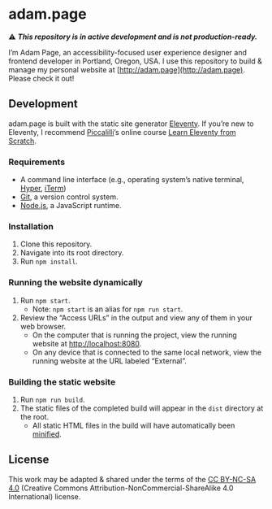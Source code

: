 # adam.page

⚠ _**This repository is in active development and is not production-ready.**_

I’m Adam Page, an accessibility-focused user experience designer and frontend
developer in Portland, Oregon, USA.  I use this repository to build & manage my
personal website at [http://adam.page](http://adam.page).  Please check it out!

## Development

adam.page is built with the static site generator
[Eleventy](https://www.11ty.dev/).  If you’re new to Eleventy, I recommend
[Piccalilli](https://piccalil.li/)’s online course [Learn Eleventy from
Scratch](https://piccalil.li/course/learn-eleventy-from-scratch/).

### Requirements

* A command line interface (e.g., operating system’s native terminal,
  [Hyper](https://hyper.is/), [iTerm](https://iterm2.com/))
* [Git](https://git-scm.com/), a version control system.
* [Node.js](https://nodejs.org/), a JavaScript runtime.

### Installation

1. Clone this repository.
2. Navigate into its root directory.
3. Run `npm install`.

### Running the website dynamically

1. Run `npm start`.
    * Note: `npm start` is an alias for `npm run start`.
2. Review the “Access URLs” in the output and view any of them in your web
   browser.
    * On the computer that is running the project, view the running website at
      [http://localhost:8080](http://localhost:8080).
    * On any device that is connected to the same local network, view the
      running website at the URL labeled “External”.

### Building the static website

1. Run `npm run build`.
2. The static files of the completed build will appear in the `dist` directory
   at the root.
   * All static HTML files in the build will have automatically been
     [minified](https://en.wikipedia.org/wiki/Minification_(programming)).

## License

This work may be adapted & shared under the terms of the [CC BY-NC-SA
4.0](https://creativecommons.org/licenses/by-nc-sa/4.0/) (Creative Commons
Attribution-NonCommercial-ShareAlike 4.0 International) license.
